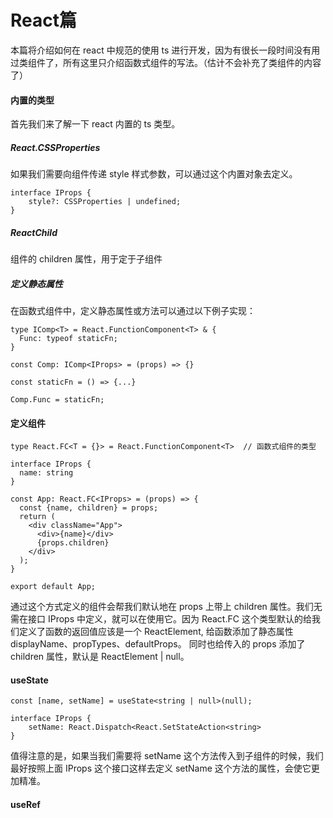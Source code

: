 # React篇

本篇将介绍如何在 react 中规范的使用 ts 进行开发，因为有很长一段时间没有用过类组件了，所有这里只介绍函数式组件的写法。（估计不会补充了类组件的内容了）

#### 内置的类型

首先我们来了解一下 react 内置的 ts 类型。<br />

##### React.CSSProperties

如果我们需要向组件传递 style 样式参数，可以通过这个内置对象去定义。

```
interface IProps {
    style?: CSSProperties | undefined;
}
```
##### ReactChild

组件的 children 属性，用于定于子组件

##### 定义静态属性
在函数式组件中，定义静态属性或方法可以通过以下例子实现：
```
type IComp<T> = React.FunctionComponent<T> & {
  Func: typeof staticFn;
}

const Comp: IComp<IProps> = (props) => {}

const staticFn = () => {...}

Comp.Func = staticFn;
```

#### 定义组件

```
type React.FC<T = {}> = React.FunctionComponent<T>  // 函数式组件的类型

interface IProps {
  name: string
}

const App: React.FC<IProps> = (props) => {
  const {name, children} = props;
  return (
    <div className="App">
      <div>{name}</div>
      {props.children}
    </div>
  );
}

export default App;
```
通过这个方式定义的组件会帮我们默认地在 props 上带上 children 属性。我们无需在接口 IProps 中定义，就可以在使用它。因为 React.FC 这个类型默认的给我们定义了函数的返回值应该是一个 ReactElement, 给函数添加了静态属性 displayName、propTypes、defaultProps。 同时也给传入的 props 添加了 children 属性，默认是 ReactElement | null。


#### useState

```
const [name, setName] = useState<string | null>(null); 

interface IProps {
    setName: React.Dispatch<React.SetStateAction<string>
}
```
值得注意的是，如果当我们需要将 setName 这个方法传入到子组件的时候，我们最好按照上面 IProps 这个接口这样去定义 setName 这个方法的属性，会使它更加精准。

#### useRef

```

```